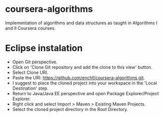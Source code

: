 # coursera-algorithms
Implementation of algorithms and data structures as taught in Algorithms I and II Coursera courses.

# Eclipse instalation
* Open Git perspective.
* Click on 'Clone Git repository and add the clone to this view' button.
* Select Clone URI.
* Paste the URI: https://github.com/enchf/coursera-algorithms.git.
* I suggest to place the cloned project into your workspace in the 'Local Destination' step.
* Return to Java/Java EE perspective and open Package Explorer/Project Explorer.
* Right click and select Import > Maven > Existing Maven Projects.
* Select the cloned project directory in the Root Directory.

